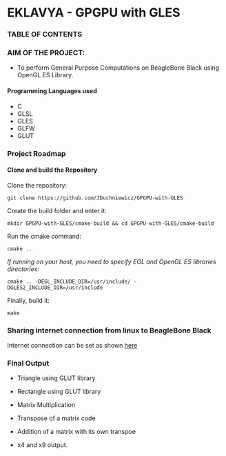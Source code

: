 # EKLAVYA - GPGPU with GLES 

### TABLE OF CONTENTS


### AIM OF THE PROJECT:

* To perform General Purpose Computations on BeagleBone Black using OpenGL ES Library.

#### Programming Languages used

* C
* GLSL
* GLES
* GLFW
* GLUT

### Project Roadmap

#### Clone and build the Repository

Clone the repository:

`git clone https://github.com/JDuchniewicz/GPGPU-with-GLES`

Create the build folder and enter it:

`mkdir GPGPU-with-GLES/cmake-build && cd GPGPU-with-GLES/cmake-build`

Run the cmake command:

`cmake ..`

_If running on your host, you need to specify EGL and OpenGL ES libraries directories:_

`cmake .. -DEGL_INCLUDE_DIR=/usr/include/ -DGLES2_INCLUDE_DIR=/usr/include`

Finally, build it:

`make`

### Sharing internet connection from linux to BeagleBone Black

 Internet connection can be set as shown [here](https://gist.github.com/pdp7/d2711b5ff1fbb000240bd8337b859412) 

### Final Output

* Triangle using GLUT library

* Rectangle using GLUT library 

* Matrix Multiplication

* Transpose of a matrix code

* Addition of a matrix with its own transpoe

* x4 and x9 output.
